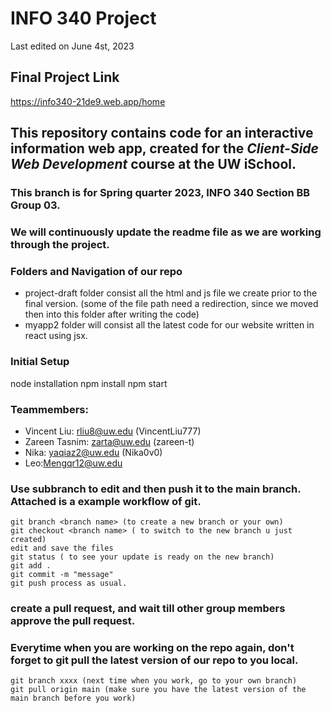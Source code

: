 # INFO 340 Project
Last edited on June 4st, 2023

## Final Project Link
https://info340-21de9.web.app/home

## This repository contains code for an interactive information web app, created for the _Client-Side Web Development_ course at the UW iSchool.

### This branch is for Spring quarter 2023, INFO 340 Section BB Group 03.
### We will continuously update the readme file as we are working through the project.

### Folders and Navigation of our repo
- project-draft folder consist all the html and js file we create prior to the final version. (some of the file path need a redirection, since we moved then into this folder after writing the code) 
- myapp2 folder will consist all the latest code for our website written in react using jsx.

### Initial Setup
node installation 
npm install
npm start

### Teammembers:
- Vincent Liu: rliu8@uw.edu (VincentLiu777)
- Zareen Tasnim: zarta@uw.edu (zareen-t)
- Nika: yaqiaz2@uw.edu (Nika0v0)
- Leo:Mengqr12@uw.edu

### Use subbranch to edit and then push it to the main branch. Attached is a example workflow of git.
```
git branch <branch name> (to create a new branch or your own)
git checkout <branch name> ( to switch to the new branch u just created)
edit and save the files
git status ( to see your update is ready on the new branch)
git add .
git commit -m "message"
git push process as usual.
```

### create a pull request, and wait till other group members approve the pull request. 

### Everytime when you are working on the repo again, don't forget to git pull the latest version of our repo to you local. 
```
git branch xxxx (next time when you work, go to your own branch)
git pull origin main (make sure you have the latest version of the main branch before you work)
```
